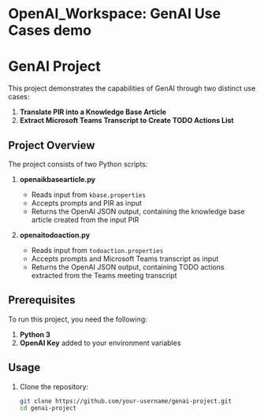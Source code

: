 # OpenAI_Workspace: GenAI Use Cases demo

# GenAI Project

This project demonstrates the capabilities of GenAI through two distinct use cases:

1. **Translate PIR into a Knowledge Base Article**
2. **Extract Microsoft Teams Transcript to Create TODO Actions List**

## Project Overview

The project consists of two Python scripts:

1. **openaikbasearticle.py**
   - Reads input from `kbase.properties`
   - Accepts prompts and PIR as input
   - Returns the OpenAI JSON output, containing the knowledge base article created from the input PIR

2. **openaitodoaction.py**
   - Reads input from `todoaction.properties`
   - Accepts prompts and Microsoft Teams transcript as input
   - Returns the OpenAI JSON output, containing TODO actions extracted from the Teams meeting transcript

## Prerequisites

To run this project, you need the following:

1. **Python 3**
2. **OpenAI Key** added to your environment variables

## Usage

1. Clone the repository:

   ```bash
   git clone https://github.com/your-username/genai-project.git
   cd genai-project
